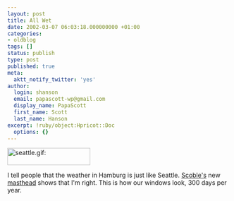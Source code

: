 ```yaml
---
layout: post
title: All Wet
date: 2002-03-07 06:03:18.000000000 +01:00
categories:
- oldblog
tags: []
status: publish
type: post
published: true
meta:
  aktt_notify_twitter: 'yes'
author:
  login: shanson
  email: papascott-wp@gmail.com
  display_name: PapaScott
  first_name: Scott
  last_name: Hanson
excerpt: !ruby/object:Hpricot::Doc
  options: {}
---
```

<p><a href="http://radio.weblogs.com/0001011/"><img src="http://www.papascott.de/wordpress/wp-content/uploads/2002/03/seattle.gif" height="39" width="188" border="0" alt="seattle.gif: " /></a></p>
<p>I tell people that the weather in Hamburg is just like Seattle. <a href="http://radio.weblogs.com/0001011/">Scoble's</a> new <a href="http://radio.weblogs.com/0001011/2002/03/06.html#a1057">masthead</a> shows that I'm right. This is how our windows look, 300 days per year.</p>
